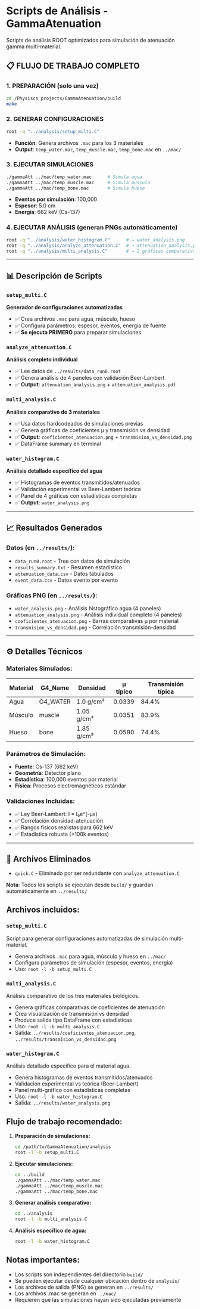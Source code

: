 # Scripts de Análisis - GammaAtenuation

Scripts de análisis ROOT optimizados para simulación de atenuación gamma multi-material.

## 📋 **FLUJO DE TRABAJO COMPLETO**

### **1. PREPARACIÓN (solo una vez)**
```bash
cd /Physiscs_projects/GammaAtenuation/build
make
```

### **2. GENERAR CONFIGURACIONES**
```bash
root -q "../analysis/setup_multi.C"
```
- **Función**: Genera archivos `.mac` para los 3 materiales
- **Output**: `temp_water.mac`, `temp_muscle.mac`, `temp_bone.mac` en `../mac/`

### **3. EJECUTAR SIMULACIONES**
```bash
./gammaAtt ../mac/temp_water.mac      # Simula agua
./gammaAtt ../mac/temp_muscle.mac     # Simula músculo  
./gammaAtt ../mac/temp_bone.mac       # Simula hueso
```
- **Eventos por simulación**: 100,000
- **Espesor**: 5.0 cm  
- **Energía**: 662 keV (Cs-137)

### **4. EJECUTAR ANÁLISIS (generan PNGs automáticamente)**
```bash
root -q "../analysis/water_histogram.C"      # → water_analysis.png
root -q "../analysis/analyze_attenuation.C"  # → attenuation_analysis.png
root -q "../analysis/multi_analysis.C"       # → 2 gráficas comparativas
```

---

## 📊 **Descripción de Scripts**

### `setup_multi.C`
**Generador de configuraciones automatizadas**
- ✅ Crea archivos `.mac` para agua, músculo, hueso
- ✅ Configura parámetros: espesor, eventos, energía de fuente
- ✅ **Se ejecuta PRIMERO** para preparar simulaciones

### `analyze_attenuation.C`
**Análisis completo individual**
- ✅ Lee datos de `../results/data_run0.root`
- ✅ Genera análisis de 4 paneles con validación Beer-Lambert
- ✅ **Output**: `attenuation_analysis.png` + `attenuation_analysis.pdf`

### `multi_analysis.C` 
**Análisis comparativo de 3 materiales**
- ✅ Usa datos hardcodeados de simulaciones previas
- ✅ Genera gráficas de coeficientes μ y transmisión vs densidad
- ✅ **Output**: `coeficientes_atenuacion.png` + `transmision_vs_densidad.png`
- ✅ DataFrame summary en terminal

### `water_histogram.C`
**Análisis detallado específico del agua**
- ✅ Histogramas de eventos transmitidos/atenuados
- ✅ Validación experimental vs Beer-Lambert teórica
- ✅ Panel de 4 gráficas con estadísticas completas
- ✅ **Output**: `water_analysis.png`

---

## 📈 **Resultados Generados**

### **Datos** (en `../results/`):
- `data_run0.root` - Tree con datos de simulación
- `results_summary.txt` - Resumen estadístico 
- `attenuation_data.csv` - Datos tabulados
- `event_data.csv` - Datos evento por evento

### **Gráficas PNG** (en `../results/`):
- `water_analysis.png` - Análisis histográfico agua (4 paneles)
- `attenuation_analysis.png` - Análisis individual completo (4 paneles)  
- `coeficientes_atenuacion.png` - Barras comparativas μ por material
- `transmision_vs_densidad.png` - Correlación transmisión-densidad

---

## ⚙️ **Detalles Técnicos**

### **Materiales Simulados:**
| Material | G4_Name | Densidad | μ típico | Transmisión típica |
|----------|---------|----------|----------|--------------------|
| Agua     | G4_WATER| 1.0 g/cm³| 0.0339  | 84.4%             |
| Músculo  | muscle  | 1.05 g/cm³| 0.0351 | 83.9%             |
| Hueso    | bone    | 1.85 g/cm³| 0.0590 | 74.4%             |

### **Parámetros de Simulación:**
- **Fuente**: Cs-137 (662 keV)
- **Geometría**: Detector plano
- **Estadística**: 100,000 eventos por material
- **Física**: Procesos electromagnéticos estándar

### **Validaciones Incluidas:**
- ✅ Ley Beer-Lambert: I = I₀e^(-μx)
- ✅ Correlación densidad-atenuación
- ✅ Rangos físicos realistas para 662 keV
- ✅ Estadística robusta (>100k eventos)

---

## 🚫 **Archivos Eliminados**
- `quick.C` - Eliminado por ser redundante con `analyze_attenuation.C`

**Nota**: Todos los scripts se ejecutan desde `build/` y guardan automáticamente en `../results/`

## Archivos incluidos:

### `setup_multi.C`
Script para generar configuraciones automatizadas de simulación multi-material.
- Genera archivos `.mac` para agua, músculo y hueso en `../mac/`
- Configura parámetros de simulación (espesor, eventos, energía)
- Uso: `root -l -b setup_multi.C`

### `multi_analysis.C`
Análisis comparativo de los tres materiales biológicos.
- Genera gráficas comparativas de coeficientes de atenuación
- Crea visualización de transmisión vs densidad
- Produce salida tipo DataFrame con estadísticas
- Uso: `root -l -b multi_analysis.C`
- Salida: `../results/coeficientes_atenuacion.png`, `../results/transmision_vs_densidad.png`

### `water_histogram.C`
Análisis detallado específico para el material agua.
- Genera histogramas de eventos transmitidos/atenuados
- Validación experimental vs teórica (Beer-Lambert)
- Panel multi-gráfico con estadísticas completas
- Uso: `root -l -b water_histogram.C`
- Salida: `../results/water_analysis.png`

## Flujo de trabajo recomendado:

1. **Preparación de simulaciones:**
   ```bash
   cd /path/to/GammaAtenuation/analysis
   root -l -b setup_multi.C
   ```

2. **Ejecutar simulaciones:**
   ```bash
   cd ../build
   ./gammaAtt ../mac/temp_water.mac
   ./gammaAtt ../mac/temp_muscle.mac
   ./gammaAtt ../mac/temp_bone.mac
   ```

3. **Generar análisis comparativo:**
   ```bash
   cd ../analysis
   root -l -b multi_analysis.C
   ```

4. **Análisis específico de agua:**
   ```bash
   root -l -b water_histogram.C
   ```

## Notas importantes:
- Los scripts son independientes del directorio `build/`
- Se pueden ejecutar desde cualquier ubicación dentro de `analysis/`
- Los archivos de salida (PNG) se generan en `../results/`
- Los archivos .mac se generan en `../mac/`
- Requieren que las simulaciones hayan sido ejecutadas previamente